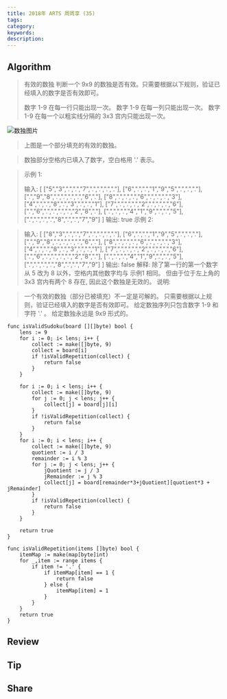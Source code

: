 ```yaml
---
title: 2018年 ARTS 周周享 (35)
tags:
category:
keywords:
description:
---
```


## Algorithm
 
> 有效的数独
> 判断一个 9x9 的数独是否有效。只需要根据以下规则，验证已经填入的数字是否有效即可。
> 
> 数字 1-9 在每一行只能出现一次。
> 数字 1-9 在每一列只能出现一次。
> 数字 1-9 在每一个以粗实线分隔的 3x3 宫内只能出现一次。

![数独图片](https://upload.wikimedia.org/wikipedia/commons/thumb/f/ff/Sudoku-by-L2G-20050714.svg/250px-Sudoku-by-L2G-20050714.svg.png)

> 上图是一个部分填充的有效的数独。

> 数独部分空格内已填入了数字，空白格用 '.' 表示。

> 示例 1:
> 
>输入:
[
  ["5","3",".",".","7",".",".",".","."],
  ["6",".",".","1","9","5",".",".","."],
  [".","9","8",".",".",".",".","6","."],
  ["8",".",".",".","6",".",".",".","3"],
  ["4",".",".","8",".","3",".",".","1"],
  ["7",".",".",".","2",".",".",".","6"],
  [".","6",".",".",".",".","2","8","."],
  [".",".",".","4","1","9",".",".","5"],
  [".",".",".",".","8",".",".","7","9"]
]
输出: true
示例 2:

>输入:
[
  ["8","3",".",".","7",".",".",".","."],
  ["6",".",".","1","9","5",".",".","."],
  [".","9","8",".",".",".",".","6","."],
  ["8",".",".",".","6",".",".",".","3"],
  ["4",".",".","8",".","3",".",".","1"],
  ["7",".",".",".","2",".",".",".","6"],
  [".","6",".",".",".",".","2","8","."],
  [".",".",".","4","1","9",".",".","5"],
  [".",".",".",".","8",".",".","7","9"]
]
输出: false
解释: 除了第一行的第一个数字从 5 改为 8 以外，空格内其他数字均与 示例1 相同。
     但由于位于左上角的 3x3 宫内有两个 8 存在, 因此这个数独是无效的。
说明:

>一个有效的数独（部分已被填充）不一定是可解的。
只需要根据以上规则，验证已经填入的数字是否有效即可。
给定数独序列只包含数字 1-9 和字符 '.' 。
给定数独永远是 9x9 形式的。

```Golang
func isValidSudoku(board [][]byte) bool {
    lens := 9
    for i := 0; i< lens; i++ {
        collect := make([]byte, 9)
        collect = board[i]
        if !isValidRepetition(collect) {
            return false
        }
    }
    
    for i := 0; i < lens; i++ {
        collect := make([]byte, 9)
        for j := 0; j < lens; j++ {
            collect[j] = board[j][i]
        }
        if !isValidRepetition(collect) {
            return false
        }
    }
    for i := 0; i < lens; i++ {
        collect := make([]byte, 9)
        quotient := i / 3
        remainder := i % 3
        for j := 0; j < lens; j++ {
            jQuotient := j / 3
            jRemainder := j % 3
            collect[j] = board[remainder*3+jQuotient][quotient*3 + jRemainder] 
        }
        if !isValidRepetition(collect) {
            return false
        }
    }

    return true
}

func isValidRepetition(items []byte) bool {
    itemMap := make(map[byte]int)
    for _,item := range items {
        if item != '.' {
            if itemMap[item] == 1 {
                return false   
            } else {
                itemMap[item] = 1
            } 
        }
    }
    return true
}
```

## Review

## Tip

## Share
